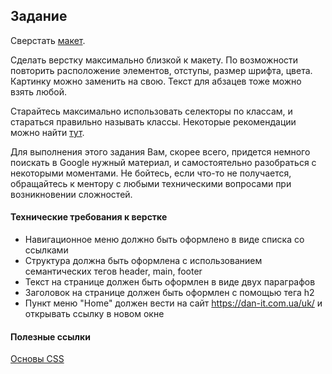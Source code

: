 ## Задание

Сверстать [макет](https://www.figma.com/file/l1FhwwstXOojKghN3QyU0c/Simple-photo). 

Сделать верстку максимально близкой к макету. По возможности повторить расположение элементов, отступы, размер шрифта, цвета. Картинку можно заменить на свою. Текст для абзацев тоже можно взять любой.

Старайтесь максимально использовать селекторы по классам, и стараться правильно называть классы. Некоторые рекомендации можно найти [тут](https://dan-it.gitlab.io/fe-book/programming_essentials/other/css_structure.html).

Для выполнения этого задания Вам, скорее всего, придется немного поискать в Google нужный материал, и самостоятельно разобраться с некоторыми моментами. Не бойтесь, если что-то не получается, обращайтесь к ментору с любыми техническими вопросами при возникновении сложностей.

#### Технические требования к верстке

- Навигационное меню должно быть оформлено в виде списка со ссылками
- Структура должна быть оформлена с использованием семантических тегов header, main, footer
- Текст на странице должен быть оформлен в виде двух параграфов
- Заголовок на странице должен быть оформлен с помощью тега h2
- Пункт меню "Home" должен вести на сайт https://dan-it.com.ua/uk/ и открывать ссылку в новом окне

#### Полезные ссылки

[Основы CSS](https://dan-it.gitlab.io/fe-book/programming_essentials/html_css/lesson2_extract_emmet_css/what-is-css.html)
